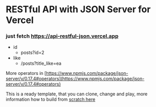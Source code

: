 # RESTful API with JSON Server for Vercel

### just fetch https://api-restful-json.vercel.app

- id
  - posts?id=2
- like
  - /posts?title_like=ea


More operators in [https://www.npmjs.com/package/json-server/v/0.17.4#operators](https://www.npmjs.com/package/json-server/v/0.17.4#operators)


This is a ready template, that you can clone, change and play, more information how to build from [scratch here](https://ivo-culic.medium.com/create-restful-api-with-json-server-and-deploy-it-to-vercel-d56061c1157a)
